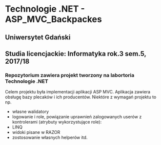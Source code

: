 # Technologie .NET - ASP_MVC_Backpackes
## Uniwersytet Gdański
## Studia licencjackie: Informatyka rok.3 sem.5, 2017/18
### Repozytorium zawiera projekt tworzony na labortoria Technologie .NET
Celem projektu była implementacji aplikacji ASP MVC. Aplikacja zawiera obsługę bazy plecaków i ich producentów.
Niektóre z wymagań projektu to np.
- własne walidatory
- logowanie i role, powiązanie uprawnień zalogowanych userów z kontrolerami (atrybuty wykorzystujące role):
- LINQ
- widoki pisane w RAZOR
- zostosowanie własnych helperów itd.
